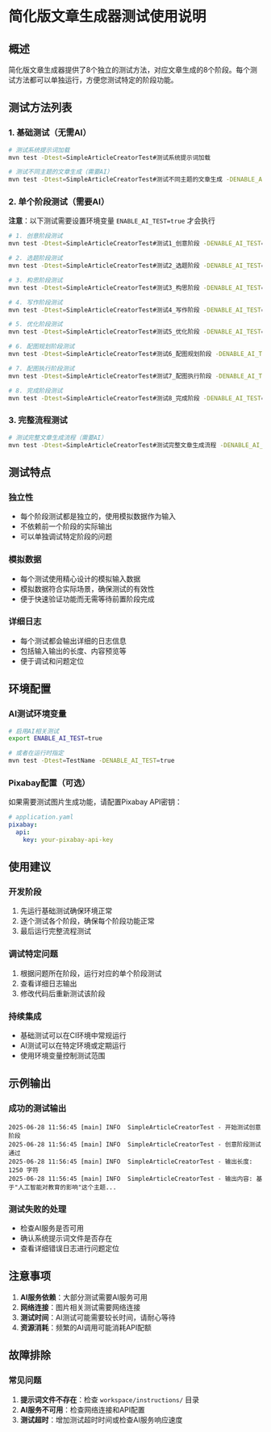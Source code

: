 # 简化版文章生成器测试使用说明

## 概述

简化版文章生成器提供了8个独立的测试方法，对应文章生成的8个阶段。每个测试方法都可以单独运行，方便您测试特定的阶段功能。

## 测试方法列表

### 1. 基础测试（无需AI）

```bash
# 测试系统提示词加载
mvn test -Dtest=SimpleArticleCreatorTest#测试系统提示词加载

# 测试不同主题的文章生成（需要AI）
mvn test -Dtest=SimpleArticleCreatorTest#测试不同主题的文章生成 -DENABLE_AI_TEST=true
```

### 2. 单个阶段测试（需要AI）

**注意**：以下测试需要设置环境变量 `ENABLE_AI_TEST=true` 才会执行

```bash
# 1. 创意阶段测试
mvn test -Dtest=SimpleArticleCreatorTest#测试1_创意阶段 -DENABLE_AI_TEST=true

# 2. 选题阶段测试
mvn test -Dtest=SimpleArticleCreatorTest#测试2_选题阶段 -DENABLE_AI_TEST=true

# 3. 构思阶段测试
mvn test -Dtest=SimpleArticleCreatorTest#测试3_构思阶段 -DENABLE_AI_TEST=true

# 4. 写作阶段测试
mvn test -Dtest=SimpleArticleCreatorTest#测试4_写作阶段 -DENABLE_AI_TEST=true

# 5. 优化阶段测试
mvn test -Dtest=SimpleArticleCreatorTest#测试5_优化阶段 -DENABLE_AI_TEST=true

# 6. 配图规划阶段测试
mvn test -Dtest=SimpleArticleCreatorTest#测试6_配图规划阶段 -DENABLE_AI_TEST=true

# 7. 配图执行阶段测试
mvn test -Dtest=SimpleArticleCreatorTest#测试7_配图执行阶段 -DENABLE_AI_TEST=true

# 8. 完成阶段测试
mvn test -Dtest=SimpleArticleCreatorTest#测试8_完成阶段 -DENABLE_AI_TEST=true
```

### 3. 完整流程测试

```bash
# 测试完整文章生成流程（需要AI）
mvn test -Dtest=SimpleArticleCreatorTest#测试完整文章生成流程 -DENABLE_AI_TEST=true
```

## 测试特点

### 独立性

- 每个阶段测试都是独立的，使用模拟数据作为输入
- 不依赖前一个阶段的实际输出
- 可以单独调试特定阶段的问题

### 模拟数据

- 每个测试使用精心设计的模拟输入数据
- 模拟数据符合实际场景，确保测试的有效性
- 便于快速验证功能而无需等待前置阶段完成

### 详细日志

- 每个测试都会输出详细的日志信息
- 包括输入输出的长度、内容预览等
- 便于调试和问题定位

## 环境配置

### AI测试环境变量

```bash
# 启用AI相关测试
export ENABLE_AI_TEST=true

# 或者在运行时指定
mvn test -Dtest=TestName -DENABLE_AI_TEST=true
```

### Pixabay配置（可选）

如果需要测试图片生成功能，请配置Pixabay API密钥：

```yaml
# application.yaml
pixabay:
  api:
    key: your-pixabay-api-key
```

## 使用建议

### 开发阶段

1. 先运行基础测试确保环境正常
2. 逐个测试各个阶段，确保每个阶段功能正常
3. 最后运行完整流程测试

### 调试特定问题

1. 根据问题所在阶段，运行对应的单个阶段测试
2. 查看详细日志输出
3. 修改代码后重新测试该阶段

### 持续集成

- 基础测试可以在CI环境中常规运行
- AI测试可以在特定环境或定期运行
- 使用环境变量控制测试范围

## 示例输出

### 成功的测试输出

```
2025-06-28 11:56:45 [main] INFO  SimpleArticleCreatorTest - 开始测试创意阶段
2025-06-28 11:56:45 [main] INFO  SimpleArticleCreatorTest - 创意阶段测试通过
2025-06-28 11:56:45 [main] INFO  SimpleArticleCreatorTest - 输出长度: 1250 字符
2025-06-28 11:56:45 [main] INFO  SimpleArticleCreatorTest - 输出内容: 基于"人工智能对教育的影响"这个主题...
```

### 测试失败的处理

- 检查AI服务是否可用
- 确认系统提示词文件是否存在
- 查看详细错误日志进行问题定位

## 注意事项

1. **AI服务依赖**：大部分测试需要AI服务可用
2. **网络连接**：图片相关测试需要网络连接
3. **测试时间**：AI测试可能需要较长时间，请耐心等待
4. **资源消耗**：频繁的AI调用可能消耗API配额

## 故障排除

### 常见问题

1. **提示词文件不存在**：检查 `workspace/instructions/` 目录
2. **AI服务不可用**：检查网络连接和API配置
3. **测试超时**：增加测试超时时间或检查AI服务响应速度
